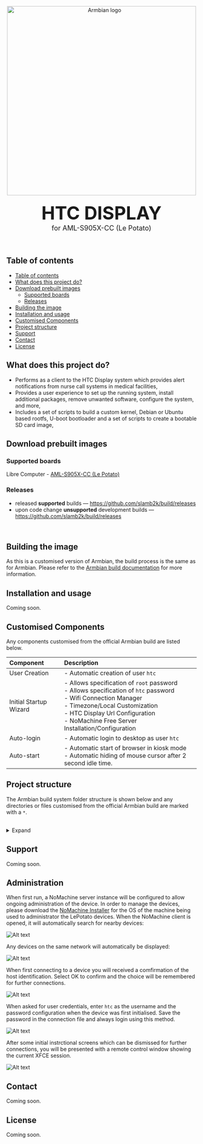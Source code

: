 <p align="center">
  <a href="#build-framework">
  <img src=".github/htc_wallpaper_logo.png" alt="Armbian logo" width="500">
  </a><br><br>
  <strong><font size="7">HTC DISPLAY</font></strong><br>
  <font size="4"> for AML-S905X-CC (Le Potato)</font><br>
<br><br>

## Table of contents

- [Table of contents](#table-of-contents)
- [What does this project do?](#what-does-this-project-do)
- [Download prebuilt images](#download-prebuilt-images)
  - [Supported boards](#supported-boards)
  - [Releases](#releases)
- [Building the image](#building-the-image)
- [Installation and usage](#installation-and-usage)
- [Customised Components](#customised-components)
- [Project structure](#project-structure)
- [Support](#support)
- [Contact](#contact)
- [License](#license)

## What does this project do?

- Performs as a client to the HTC Display system which provides alert notifications from nurse call systems in medical facilities,
- Provides a user experience to set up the running system, install additional packages, remove unwanted software, configure the system, and more,
- Includes a set of scripts to build a custom kernel, Debian or Ubuntu based rootfs, U-boot bootloader and a set of scripts to create a bootable SD card image,

## Download prebuilt images

### Supported boards

Libre Computer - [AML-S905X-CC (Le Potato)](https://libre.computer/products/aml-s905x-cc/)

### Releases

- released **supported** builds —  <https://github.com/slamb2k/build/releases>
- upon code change **unsupported** development builds —  <https://github.com/slamb2k/build/releases>


<br/>

## Building the image

As this is a customised version of Armbian, the build process is the same as for Armbian. Please refer to the [Armbian build documentation](https://github.com/armbian/build) for more information.

## Installation and usage

Coming soon.

## Customised Components

Any components customised from the official Armbian build are listed below.

Component | Description
|:--|:--
| User Creation | - Automatic creation of user `htc`
| Initial Startup Wizard | - Allows specification of `root` password<br>- Allows specification of `htc` password<br>- Wifi Connection Manager<br>- Timezone/Local Customization<br>- HTC Display Url Configuration<br>- NoMachine Free Server Installation/Configuration
| Auto-login | - Automatic login to desktop as user `htc`
| Auto-start | - Automatic start of browser in kiosk mode<br>- Automatic hiding of mouse cursor after 2 second idle time.

  
## Project structure

The Armbian build system folder structure is shown below and any directories or files customised from the official Armbian build are marked with a `*`.

<br>
<details><summary>Expand</summary>

```text
├── cache                                Work / cache directory
│   ├── aptcache                         Packages
│   ├── ccache                           C/C++ compiler
│   ├── docker                           Docker last pull
│   ├── git-bare                         Minimal Git
│   ├── git-bundles                      Full Git
│   ├── initrd                           Ram disk
│   ├── memoize                          Git status
│   ├── patch                            Kernel drivers patch
│   ├── pip                              Python
│   ├── rootfs                           Compressed userspaces
│   ├── sources                          Kernel, u-boot and other sources
│   ├── tools                            Additional tools like ORAS
│   └── utility
├── config                               Packages repository configurations
│   ├── targets.conf                     Board build target configuration
│   ├── boards                           Board configurations
│   ├── bootenv                          Initial boot loaders environments per family
│   ├── bootscripts                      Initial Boot loaders scripts per family
│   ├── cli                              CLI packages configurations per distribution
│   ├── desktop                          Desktop packages configurations per distribution
│   ├── distributions                    Distributions settings
│   ├── kernel                           Kernel build configurations per family
│   ├── sources                          Kernel and u-boot sources locations and scripts
│   ├── templates                        User configuration templates which populate userpatches
│   └── torrents                         External compiler and rootfs cache torrents
├── extensions                           Extend build system with specific functionality
├── lib                                  Main build framework libraries
│   ├── functions
│   │   ├── artifacts
│   │   ├── bsp
│   │   ├── cli
│   │   ├── compilation
│   │   ├── configuration
│   │   ├── general
│   │   ├── host
│   │   ├── image
│   │   ├── logging
│   │   ├── main
│   │   └── rootfs
│   └── tools
├── output                               Build artifact
│   └── deb                              Deb packages
│   └── images                           Bootable images - RAW or compressed
│   └── debug                            Patch and build logs
│   └── config                           Kernel configuration export location
│   └── patch                            Created patches location
├── packages                             Support scripts, binary blobs, packages
│   ├── blobs *                          Wallpapers, various configs, closed source bootloaders
│   ├── bsp-cli                          Automatically added to armbian-bsp-cli package
│   ├── bsp-desktop                      Automatically added to armbian-bsp-desktopo package
│   ├── bsp                              Scripts and configs overlay for rootfs
│   └── extras-buildpkgs                 Optional compilation and packaging engine
├── patch                                Collection of patches
│   ├── atf                              ARM trusted firmware
│   ├── kernel                           Linux kernel patches
|   |   └── family-branch                Per kernel family and branch
│   ├── misc                             Linux kernel packaging patches
│   └── u-boot                           Universal boot loader patches
|       ├── u-boot-board                 For specific board
|       └── u-boot-family                For entire kernel family
├── tools                                Tools for dealing with kernel patches and configs
└── userpatches                          User: configuration patching area
    ├── lib.config                       User: framework common config/override file
    ├── config-default.conf              User: default user config file
    ├── customize-image.sh *             User: script will execute just before closing the image
    ├── atf                              User: ARM trusted firmware
    ├── kernel                           User: Linux kernel per kernel family
    ├── misc                             User: various
    ├── u-boot                           User: universal boot loader patches
    └── overlay *                        User: additional files and customisations

```
</details>

## Support

Coming soon.

## Administration

When first run, a NoMachine server instance will be configured to allow ongoing administration of the device. In order to manage the devices, please download the [NoMachine Installer](https://downloads.nomachine.com/) for the OS of the machine being used to administrator the LePotato devices. When the NoMachine client is opened, it will automatically search for nearby devices:

![Alt text](images/searching.png)

Any devices on the same network will automatically be displayed:

![Alt text](images/machines.png)

When first connecting to a device you will received a comfirmation of the host identification. Select OK to confirm and the choice will be remembered for further connections.

![Alt text](images/verify-host.png)

When asked for user credentials, enter `htc` as the username and the password configuration when the device was first initialised. Save the password in the connection file and always login using this method.

![Alt text](images/credentials.png)

After some initial instrctional screens which can be dismissed for further connections, you will be presented with a remote control window showing the current XFCE session.

![Alt text](images/remote-access.png)

## Contact

Coming soon.

## License

Coming soon.
